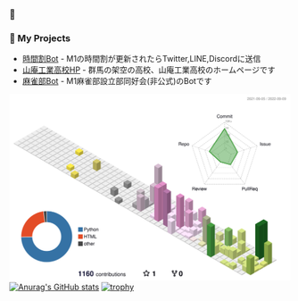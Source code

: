 ### 👐 

### 🚀 My Projects
- [時間割Bot](https://github.com/Geusen/Schedule_Bot) - M1の時間割が更新されたらTwitter,LINE,Discordに送信
- [山庵工業高校HP](https://github.com/Geusen/3anko_fast) - 群馬の架空の高校、山庵工業高校のホームページです
- [麻雀部Bot](https://github.com/Geusen/TwitterBot_Mahjong) - M1麻雀部設立部同好会(非公式)のBotです

![](./profile-3d-contrib/profile-season-animate.svg)
[![Anurag's GitHub stats](https://github-readme-stats.vercel.app/api?username=Geusen&theme=onedark&show_icons=ture)](https://github.com/anuraghazra/github-readme-stats)
[![trophy](https://github-profile-trophy.vercel.app/?username=Geusen)](https://github.com/ryo-ma/github-profile-trophy)
